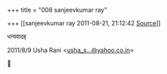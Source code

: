+++
title = "008 sanjeevkumar ray"

+++
[[sanjeevkumar ray	2011-08-21, 21:12:42 [Source](https://groups.google.com/g/bvparishat/c/AXCtmuNkQ0E)]]



धन्यवादह्  

2011/8/9 Usha Rani \<[usha_s...@yahoo.co.in]()\>



